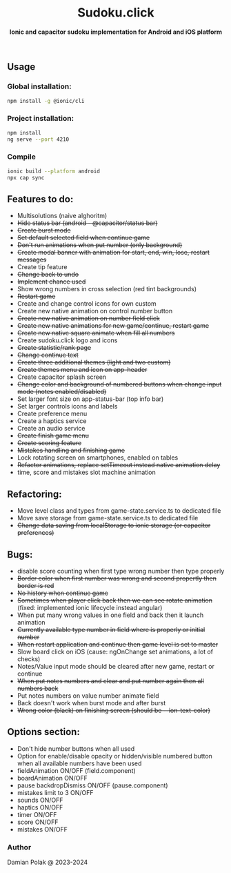 <h1 align="center">Sudoku.click</h1>
<p align="center">
  <b>Ionic and capacitor sudoku implementation for Android and iOS platform</b>
</p>
<br>

## Usage

### Global installation:

```bash
npm install -g @ionic/cli
```

### Project installation:

```bash
npm install
ng serve --port 4210
```

### Compile

```bash
ionic build --platform android
npx cap sync
```

## Features to do:

- Multisolutions (naive alghoritm)
- ~~Hide status bar (android - @capacitor/status bar)~~
- ~~Create burst mode~~
- ~~Set default selected field when continue game~~
- ~~Don't run animations when put number (only background)~~
- ~~Create modal banner with animation for start, end, win, lose, restart messages~~
- Create tip feature
- ~~Change back to undo~~
- ~~Implement chance used~~
- Show wrong numbers in cross selection (red tint backgrounds)
- ~~Restart game~~
- Create and change control icons for own custom
- Create new native animation on control number button
- ~~Create new native animation on number field click~~
- ~~Create new native animations for new game/continue, restart game~~
- ~~Create new native square animate when fill all numbers~~
- Create sudoku.click logo and icons
- ~~Create statistic/rank page~~
- ~~Change continue text~~
- ~~Create three additional themes (light and two custom)~~
- ~~Create themes menu and icon on app-header~~
- Create capacitor splash screen
- ~~Change color and background of numbered buttons when change input mode (notes enabled/disabled)~~
- Set larger font size on app-status-bar (top info bar)
- Set larger controls icons and labels
- Create preference menu
- Create a haptics service
- Create an audio service
- ~~Create finish game menu~~
- ~~Create scoring feature~~
- ~~Mistakes handling and finishing game~~
- Lock rotating screen on smartphones, enabled on tables
- ~~Refactor animations, replace setTimeout instead native animation delay~~
- time, score and mistakes slot machine animation

## Refactoring:

- Move level class and types from game-state.service.ts to dedicated file
- Move save storage from game-state.service.ts to dedicated file
- ~~Change data saving from localStorage to ionic storage (or capacitor preferences)~~

## Bugs:

- disable score counting when first type wrong number then type properly
- ~~Border color when first number was wrong and second propertly then border is red~~
- ~~No history when continue game~~
- ~~Sometimes when player click back then we can see rotate animation~~ (fixed: implemented ionic lifecycle instead angular)
- When put many wrong values in one field and back then it launch animation
- ~~Currently available type number in field where is properly or initial number~~
- ~~When restart application and continue then game level is set to master~~
- Slow board click on iOS (cause: ngOnChange set animations, a lot of checks)
- Notes/Value input mode should be cleared after new game, restart or continue
- ~~When put notes numbers and clear and put number again then all numbers back~~
- Put notes numbers on value number animate field
- Back doesn't work when burst mode and after burst
- ~~Wrong color (black) on finishing screen (should be --ion-text-color)~~

## Options section:

- Don't hide number buttons when all used
- Option for enable/disable opacity or hidden/visible numbered button when all available numbers have been used
- fieldAnimation ON/OFF (field.component)
- boardAnimation ON/OFF
- pause backdropDismiss ON/OFF (pause.component)
- mistakes limit to 3 ON/OFF
- sounds ON/OFF
- haptics ON/OFF
- timer ON/OFF
- score ON/OFF
- mistakes ON/OFF

### Author

Damian Polak @ 2023-2024
